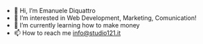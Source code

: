 - 👋 Hi, I’m Emanuele Diquattro
- 👀 I’m interested in Web Development, Marketing, Comunication!
- 🌱 I’m currently learning how to make money
- 📫 How to reach me info@studio121.it

<!---
studio121-develop/studio121-develop is a ✨ special ✨ repository because its `README.md` (this file) appears on your GitHub profile.
You can click the Preview link to take a look at your changes.
--->
